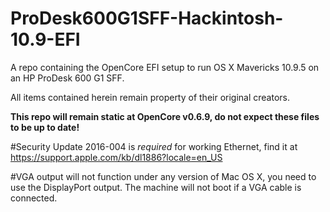 # ProDesk600G1SFF-Hackintosh-10.9-EFI

A repo containing the OpenCore EFI setup to run OS X Mavericks 10.9.5 on an HP ProDesk 600 G1 SFF.

All items contained herein remain property of their original creators.

**This repo will remain static at OpenCore v0.6.9, do not expect these files to be up to date!**

#Security Update 2016-004 is *required* for working Ethernet, find it at https://support.apple.com/kb/dl1886?locale=en_US

#VGA output will not function under any version of Mac OS X, you need to use the DisplayPort output. The machine will not boot if a VGA cable is connected.
